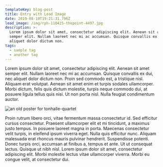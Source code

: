 ```yaml
---
templateKey: blog-post
title: Entry with Lead Image
date: 2019-08-10T19:21:31.796Z
lead_image: /img/rph-110425-thepoint-4497.jpg
description: >-
  Lorem ipsum dolor sit amet, consectetur adipiscing elit. Aenean sit amet
  semper elit. Nullam laoreet nec mi ac accumsan. Quisque convallis ex dui, nec
  aliquet dolor dictum non.
tags:
  - sample tag
  - another tag
---
```

Lorem ipsum dolor sit amet, consectetur adipiscing elit. Aenean sit amet semper elit. Nullam laoreet nec mi ac accumsan. Quisque convallis ex dui, nec aliquet dolor dictum non. Proin sed commodo est, a tristique nisl. Aliquam erat volutpat. Aenean sit amet enim et turpis sodales ullamcorper. Morbi dictum, felis quis dictum molestie, turpis neque commodo dui, at posuere ligula tellus quis nisi. Ut non porta nisl. Nulla feugiat condimentum auctor.

![an old poster for tonhalle-quartet](/img/tonhalle-quartet.jpeg)

Proin rutrum libero orci, vitae fermentum massa consectetur id. Sed efficitur cursus consectetur. Praesent ullamcorper elit et mi tincidunt, a maximus justo tempus. In posuere laoreet magna in porta. Maecenas consectetur velit turpis, in eleifend ipsum viverra eget. Nulla quis efficitur nunc. Aliquam malesuada erat rhoncus mauris pulvinar hendrerit. Suspendisse potenti. Donec turpis orci, accumsan at finibus a, tempus et ante. Ut ut consequat lectus. Quisque ut nibh nisl. Lorem ipsum dolor sit amet, consectetur adipiscing elit. Morbi molestie lectus vitae ullamcorper viverra. Morbi eu congue velit, at consectetur dui.
